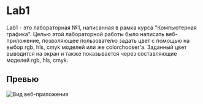 # Lab1

Lab1 - это лабораторная №1, написанная в рамка курса "Компьютерная графика". Целью этой лабораторной работы было написать веб-приложение, позволяющее пользователю задать цвет с помощью на выбор rgb, hls, cmyk моделей или же colorchooser'а. Заданный цвет выводится на экран и также показывается через составляющие моделей rgb, hls, cmyk. 

## Превью

<img src="CG/Lab1/Lab1WebAppImg.png" alt="Вид веб-приложения">
